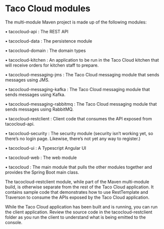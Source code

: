 # Taco Cloud modules

The multi-module Maven project is made up of the following modules:

• tacocloud-api : The REST API

• tacocloud-data : The persistence module

• tacocloud-domain : The domain types

• tacocloud-kitchen : An application to be run in the Taco Cloud kitchen that will receive orders for kitchen staff to prepare.

• tacocloud-messaging-jms : The Taco Cloud messaging module that sends messages using JMS.

• tacocloud-messaging-kafka : The Taco Cloud messaging module that sends messages using Kafka.

• tacocloud-messaging-rabbitmq : The Taco Cloud messaging module that sends messages using RabbitMQ.

• tacocloud-restclient : Client code that consumes the API exposed from tacocloud-api.

• tacocloud-security : The security module (security isn’t working yet, so there’s no login page. Likewise, there’s not yet any way to register.)

• tacocloud-ui : A Typescript Angular UI

• tacocloud-web : The web module

• tacocloud : The main module that pulls the other modules together and provides the Spring Boot main class.

The tacocloud-restclient module, while part of the Maven multi-module build, is otherwise separate from the rest of the Taco Cloud application. It contains sample code that demonstrates how to use RestTemplate and Traverson to consume the APIs exposed by the Taco Cloud application.

While the Taco Cloud application has been built and is running, you can run the client application. 
Review the source code in the tacocloud-restclient folder as you run the client to understand what is being emitted to the console.
